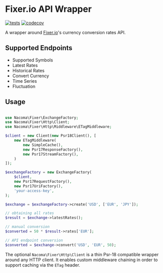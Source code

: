 # Fixer.io API Wrapper

[![tests](https://github.com/Nacoma/fixer-io/actions/workflows/tests.yml/badge.svg)](https://github.com/Nacoma/fixer-io/actions/workflows/tests.yml)
[![codecov](https://codecov.io/gh/Nacoma/fixer-io/branch/main/graph/badge.svg?token=BU6X7E5K9N)](https://codecov.io/gh/Nacoma/fixer-io)

A wrapper around [Fixer.io](https://fixer.io/)'s currency conversion rates API.

## Supported Endpoints

- Supported Symbols
- Latest Rates
- Historical Rates
- Convert Currency
- Time Series
- Fluctuation

## Usage

```php

use Nacoma\Fixer\ExchangeFactory;
use Nacoma\Fixer\Http\Client;
use Nacoma\Fixer\Http\Middleware\ETagMiddleware;

$client = new Client(new Psr18Client(), [
    new ETagMiddleware(
        new SimpleCache(),
        new Psr17ResponseFactory(),
        new Psr17StreamFactory(),
    )
]);

$exchangeFactory = new ExchangeFactory(
    $client,
    new Psr17RequestFactory(),
    new Psr17UriFactory(),
    'your-access-key',
);

$exchange = $exchangeFactory->create('USD', ['EUR', 'JPY']);

// obtaining all rates
$result = $exchange->latestRates();

// manual conversion
$converted = 50 * $result->rates['EUR'];

// API endpoint conversion
$converted = $exchange->convert('USD', 'EUR', 50);
```

The optional `Nacoma\Fixer\Http\Client` is a thin Psr-18 compatible wrapper around any HTTP client. It enables custom middleware
chaining in order to support caching via the `ETag` header.
